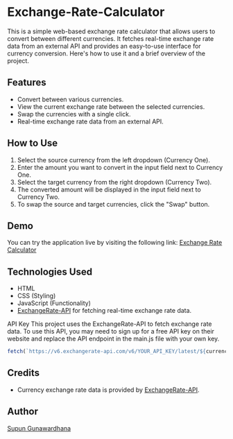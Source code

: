 # Exchange-Rate-Calculator

This is a simple web-based exchange rate calculator that allows users to convert between different currencies. It fetches real-time exchange rate data from an external API and provides an easy-to-use interface for currency conversion. Here's how to use it and a brief overview of the project.

## Features
- Convert between various currencies.
- View the current exchange rate between the selected currencies.
- Swap the currencies with a single click.
- Real-time exchange rate data from an external API.

## How to Use
01. Select the source currency from the left dropdown (Currency One).
02. Enter the amount you want to convert in the input field next to Currency One.
03. Select the target currency from the right dropdown (Currency Two).
04. The converted amount will be displayed in the input field next to Currency Two.
05. To swap the source and target currencies, click the "Swap" button.

## Demo
You can try the application live by visiting the following link: [Exchange Rate Calculator](#your-live-demo-link)

## Technologies Used
- HTML
- CSS (Styling)
- JavaScript (Functionality)
- [ExchangeRate-API](https://www.exchangerate-api.com/) for fetching real-time exchange rate data.

API Key
This project uses the ExchangeRate-API to fetch exchange rate data. To use this API, you may need to sign up for a free API key on their website and replace the API endpoint in the main.js file with your own key.

```javascript
fetch(`https://v6.exchangerate-api.com/v6/YOUR_API_KEY/latest/${currency_one}`)
```

## Credits
- Currency exchange rate data is provided by [ExchangeRate-API](https://www.exchangerate-api.com/).

## Author
[Supun Gunawardhana](https://www.linkedin.com/in/supun-gunawardhana-b7a511261/)
